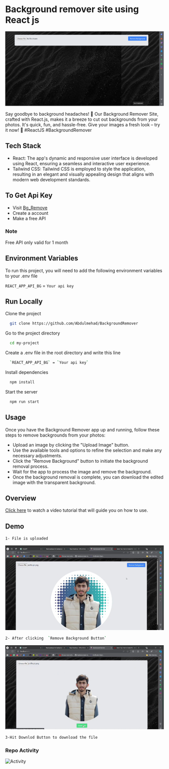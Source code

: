 
# Background remover site using React js
![Background Removal App](ss.png)

Say goodbye to background headaches! 🚀 Our Background Remover Site, crafted with React.js, makes it a breeze to cut out backgrounds from your photos. It's quick, fun, and hassle-free. Give your images a fresh look – try it now! 🎉 #ReactJS #BackgroundRemover



## Tech Stack

* React: The app's dynamic and responsive user interface is developed using React, ensuring a seamless and interactive user experience.
* Tailwind CSS: Tailwind CSS is employed to style the application, resulting in an elegant and visually appealing design that aligns with modern web development standards.


## To Get Api Key

* Visit [Bg_Remove](https://www.remove.bg/api)
* Create a account
* Make a free API

### Note
Free API only valid for 1 month
## Environment Variables

To run this project, you will need to add the following environment variables to your .env file

`REACT_APP_API_BG` = `Your api key`


## Run Locally

Clone the project

```bash
  git clone https://github.com/Abdulmehad/BackgroundRemover
```

Go to the project directory

```bash
  cd my-project
```
Create a .env file in the root directory and write this line

```bash
  `REACT_APP_API_BG` = `Your api key`
```

Install dependencies

```bash
  npm install
```

Start the server

```bash
  npm run start
```
## Usage
Once you have the Background Remover app up and running, follow these steps to remove backgrounds from your photos:

* Upload an image by clicking the "Upload Image" button.
* Use the available tools and options to refine the selection and make any necessary adjustments.
* Click the "Remove Background" button to initiate the background removal process.
* Wait for the app to process the image and remove the background.
* Once the background removal is complete, you can download the edited image with the transparent background.
## Overview

[Click here](https://github.com/Abdulmehad/BackgroundRemover/blob/master/tutorial.mp4) to watch a video tutorial that will guide you on how to use.

## Demo
```bash
1- File is uploaded
```
![demo App](ss1.png)
```bash
2- After clicking  `Remove Background Button`
```
![demo App](ss2.png)
```bash
3-Hit Downlod Button to download the file
```

### Repo Activity

![Activity](https://repobeats.axiom.co/api/embed/8b0c64ead3305429184c5b103322571499b9d2ee.svg "Repobeats analytics image")
